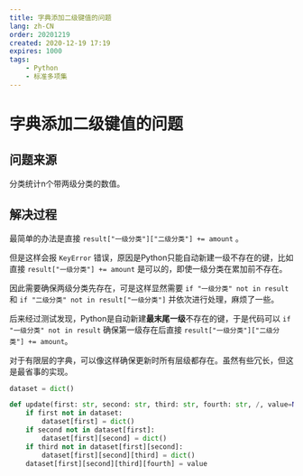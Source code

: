 ```yaml
---
title: 字典添加二级键值的问题
lang: zh-CN
order: 20201219
created: 2020-12-19 17:19
expires: 1000
tags:
    - Python
    - 标准多项集
---
```


<script setup lang="ts">
import RevisionInfo from "@/components/RevisionInfo.vue";
import TagsBar from "@/components/TagsBar.vue";
</script>

# 字典添加二级键值的问题

<RevisionInfo />
<TagsBar />

## 问题来源

分类统计n个带两级分类的数值。

## 解决过程

最简单的办法是直接 `result["一级分类"]["二级分类"] += amount` 。

但是这样会报 `KeyError` 错误，原因是Python只能自动新建一级不存在的键，比如直接 `result["一级分类"] += amount` 是可以的，即使一级分类在累加前不存在。

因此需要确保两级分类先存在，可是这样显然需要 `if "一级分类" not in result` 和 `if "二级分类" not in result["一级分类"]` 并依次进行处理，麻烦了一些。

后来经过测试发现，Python是自动新建**最末尾一级**不存在的键，于是代码可以 `if "一级分类" not in result` 确保第一级存在后直接 `result["一级分类"]["二级分类"] += amount`。

对于有限层的字典，可以像这样确保更新时所有层级都存在。虽然有些冗长，但这是最省事的实现。

```python
dataset = dict()

def update(first: str, second: str, third: str, fourth: str, /, value=None):
    if first not in dataset:
        dataset[first] = dict()
    if second not in dataset[first]:
        dataset[first][second] = dict()
    if third not in dataset[first][second]:
        dataset[first][second][third] = dict()
    dataset[first][second][third][fourth] = value
```

